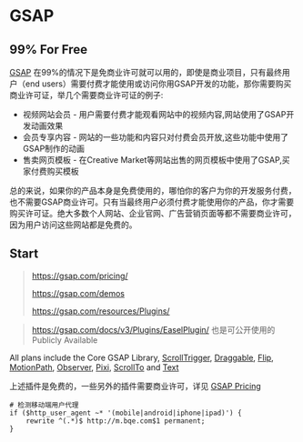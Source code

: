 # GSAP

## 99% For Free
[GSAP](https://gsap.com/pricing/#features-table) 在99%的情况下是免商业许可就可以用的，即使是商业项目，只有最终用户（end users）需要付费才能使用或访问你用GSAP开发的功能，那你需要购买商业许可证，举几个需要商业许可证的例子:
- 视频网站会员 - 用户需要付费才能观看网站中的视频内容,网站使用了GSAP开发动画效果
- 会员专享内容 - 网站的一些功能和内容只对付费会员开放,这些功能中使用了GSAP制作的动画
- 售卖网页模板 - 在Creative Market等网站出售的网页模板中使用了GSAP,买家付费购买模板

总的来说，如果你的产品本身是免费使用的，哪怕你的客户为你的开发服务付费，也不需要GSAP商业许可。只有当最终用户必须付费才能使用你的产品，你才需要购买许可证。绝大多数个人网站、企业官网、广告营销页面等都不需要商业许可，因为用户访问这些网站都是免费的。

## Start

> https://gsap.com/pricing/
>
> https://gsap.com/demos
>
> https://gsap.com/resources/Plugins/

> https://gsap.com/docs/v3/Plugins/EaselPlugin/ 也是可公开使用的 Publicly Available

All plans include the Core GSAP Library, [ScrollTrigger](https://gsap.com/ocs/v3/Plugins/ScrollTrigger/), [Draggable](https://gsap.com/docs/v3/Plugins/Draggable/), [Flip](https://gsap.com/docs/v3/Plugins/Flip/), [MotionPath](https://gsap.com/docs/v3/Plugins/MotionPathPlugin/), [Observer](https://gsap.com/docs/v3/Plugins/Observer/), [Pixi](https://gsap.com/docs/v3/Plugins/PixiPlugin/), [ScrollTo](https://gsap.com/docs/v3/Plugins/ScrollToPlugin/) and [Text](https://gsap.com/docs/v3/Plugins/TextPlugin/)


上述插件是免费的，一些另外的插件需要商业许可，详见 [GSAP Pricing](https://gsap.com/pricing/)

```nginx
# 检测移动端用户代理
if ($http_user_agent ~* '(mobile|android|iphone|ipad)') {
    rewrite ^(.*)$ http://m.bqe.com$1 permanent;
}
```



